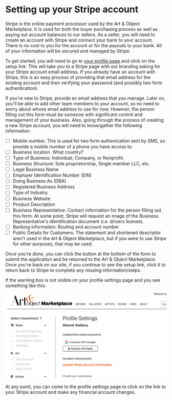 # Setting up your Stripe account

Stripe is the online payment processor used by the Art & Object Marketplace. It is used for both the buyer purchasing process as well as paying out account balances to our sellers. As a seller, you will need to create an account with Stripe and connect your bank to your account. There is no cost to you for the account or for the payouts to your bank. All of your information will be secured and managed by Stripe.

To get started, you will need to go to [your profile page](https://www.artandobject.shop/seller/settings) and click on the setup link. This will take you to a Stripe page with our branding asking for your Stripe account email address. If you already have an account with Stripe, this is an easy process of providing that email address for the existing account and then verifying your password (and possibly two form authentication).

If you're new to Stripe, provide an email address that you manage. Later on, you'll be able to add other team members to your account, so no need to worry about whose email address to use for now. However, the person filling out this form must be someone with significant control and management of your business. Also, going through the process of creating a new Stripe account, you will need to know/gather the following information:

 - [ ] Mobile number. This is used for two form authenication sent by SMS, so provide a mobile number of a phone you have access to.
 - [ ] Business location. What country?
 - [ ] Type of Business: Individual, Company, or Nonprofit.
 - [ ] Business Structure: Sole proprietorship, Single member LLC, etc.
 - [ ] Legal Business Name
 - [ ] Employer Identification Number (EIN)
 - [ ] Doing Business As (DBA)
 - [ ] Registered Business Address
 - [ ] Type of Industry
 - [ ] Business Website
 - [ ] Product Description
 - [ ] Business Representative: Contact information for the person filling out this form. At some point, Stripe will request an image of the Business Representative's identification document (i.e. drivers license).
 - [ ] Banking information: Routing and account number
 - [ ] Public Details for Customers: The statement and shortened descriptor aren't used in the Art & Object Marketplace, but if you were to use Stripe for other purposes, that may be used.

Once you're done, you can click the button at the bottom of the form to submit the application and be returned to the Art & Object Marketplace. Once you're back on our site, if you continue to see the setup link, click it to return back to Stripe to complete any missing information/steps.

If the warning box is not visible on your profile settings page and you see something like this:

![Profile page upon Stripe completion](../img/stripe-complete.png)

At any point, you can come to the profile settings page to click on the link to your Stripe account and make any financial account changes.
